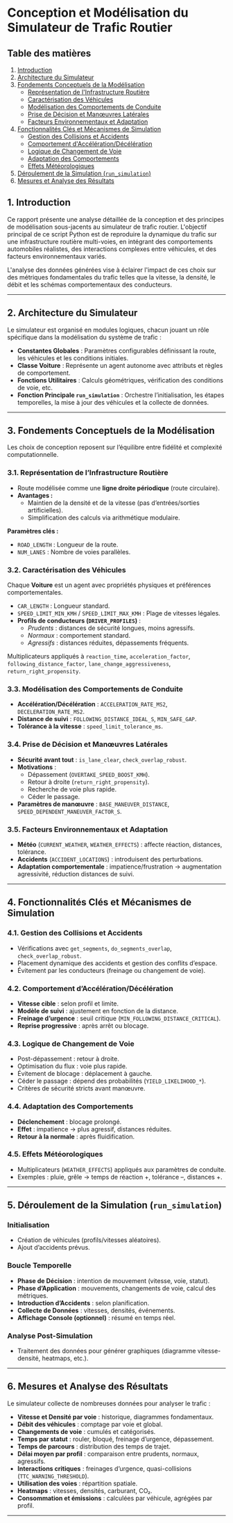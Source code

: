 # Conception et Modélisation du Simulateur de Trafic Routier

## Table des matières

1. [Introduction](https://github.com/Wartets/Autoroutes/tree/main#1-introduction)  
2. [Architecture du Simulateur](#2-architecture-du-simulateur)  
3. [Fondements Conceptuels de la Modélisation](#3-fondements-conceptuels-de-la-modélisation)  
   - [Représentation de l'Infrastructure Routière](#31-représentation-de-linfrastructure-routière)  
   - [Caractérisation des Véhicules](#32-caractérisation-des-véhicules)  
   - [Modélisation des Comportements de Conduite](#33-modélisation-des-comportements-de-conduite)  
   - [Prise de Décision et Manœuvres Latérales](#34-prise-de-décision-et-manœuvres-latérales)  
   - [Facteurs Environnementaux et Adaptation](#35-facteurs-environnementaux-et-adaptation)  
4. [Fonctionnalités Clés et Mécanismes de Simulation](#4-fonctionnalités-clés-et-mécanismes-de-simulation)  
   - [Gestion des Collisions et Accidents](#41-gestion-des-collisions-et-accidents)  
   - [Comportement d'Accélération/Décélération](#42-comportement-daccélérationdécélération)  
   - [Logique de Changement de Voie](#43-logique-de-changement-de-voie)  
   - [Adaptation des Comportements](#44-adaptation-des-comportements)  
   - [Effets Météorologiques](#45-effets-météorologiques)  
5. [Déroulement de la Simulation (`run_simulation`)](#5-déroulement-de-la-simulation-run_simulation)  
6. [Mesures et Analyse des Résultats](#6-mesures-et-analyse-des-résultats)  

## 1. Introduction

Ce rapport présente une analyse détaillée de la conception et des principes de modélisation sous-jacents au simulateur de trafic routier. L'objectif principal de ce script Python est de reproduire la dynamique du trafic sur une infrastructure routière multi-voies, en intégrant des comportements automobiles réalistes, des interactions complexes entre véhicules, et des facteurs environnementaux variés.  

L'analyse des données générées vise à éclairer l'impact de ces choix sur des métriques fondamentales du trafic telles que la vitesse, la densité, le débit et les schémas comportementaux des conducteurs.

---

## 2. Architecture du Simulateur

Le simulateur est organisé en modules logiques, chacun jouant un rôle spécifique dans la modélisation du système de trafic :

- **Constantes Globales** : Paramètres configurables définissant la route, les véhicules et les conditions initiales.
- **Classe Voiture** : Représente un agent autonome avec attributs et règles de comportement.
- **Fonctions Utilitaires** : Calculs géométriques, vérification des conditions de voie, etc.
- **Fonction Principale `run_simulation`** : Orchestre l’initialisation, les étapes temporelles, la mise à jour des véhicules et la collecte de données.

---

## 3. Fondements Conceptuels de la Modélisation

Les choix de conception reposent sur l’équilibre entre fidélité et complexité computationnelle.

### 3.1. Représentation de l’Infrastructure Routière

- Route modélisée comme une **ligne droite périodique** (route circulaire).
- **Avantages :**
  - Maintien de la densité et de la vitesse (pas d’entrées/sorties artificielles).
  - Simplification des calculs via arithmétique modulaire.

**Paramètres clés :**
- `ROAD_LENGTH` : Longueur de la route.
- `NUM_LANES` : Nombre de voies parallèles.

### 3.2. Caractérisation des Véhicules

Chaque **Voiture** est un agent avec propriétés physiques et préférences comportementales.

- `CAR_LENGTH` : Longueur standard.
- `SPEED_LIMIT_MIN_KMH` / `SPEED_LIMIT_MAX_KMH` : Plage de vitesses légales.
- **Profils de conducteurs (`DRIVER_PROFILES`)** :
  - *Prudents* : distances de sécurité longues, moins agressifs.
  - *Normaux* : comportement standard.
  - *Agressifs* : distances réduites, dépassements fréquents.  

Multiplicateurs appliqués à `reaction_time`, `acceleration_factor`, `following_distance_factor`, `lane_change_aggressiveness`, `return_right_propensity`.

### 3.3. Modélisation des Comportements de Conduite

- **Accélération/Décélération** : `ACCELERATION_RATE_MS2`, `DECELERATION_RATE_MS2`.
- **Distance de suivi** : `FOLLOWING_DISTANCE_IDEAL_S`, `MIN_SAFE_GAP`.
- **Tolérance à la vitesse** : `speed_limit_tolerance_ms`.

### 3.4. Prise de Décision et Manœuvres Latérales

- **Sécurité avant tout** : `is_lane_clear`, `check_overlap_robust`.  
- **Motivations** :
  - Dépassement (`OVERTAKE_SPEED_BOOST_KMH`).
  - Retour à droite (`return_right_propensity`).
  - Recherche de voie plus rapide.
  - Céder le passage.
- **Paramètres de manœuvre** : `BASE_MANEUVER_DISTANCE`, `SPEED_DEPENDENT_MANEUVER_FACTOR_S`.

### 3.5. Facteurs Environnementaux et Adaptation

- **Météo** (`CURRENT_WEATHER`, `WEATHER_EFFECTS`) : affecte réaction, distances, tolérance.
- **Accidents** (`ACCIDENT_LOCATIONS`) : introduisent des perturbations.
- **Adaptation comportementale** : impatience/frustration → augmentation agressivité, réduction distances de suivi.

---

## 4. Fonctionnalités Clés et Mécanismes de Simulation

### 4.1. Gestion des Collisions et Accidents
- Vérifications avec `get_segments`, `do_segments_overlap`, `check_overlap_robust`.
- Placement dynamique des accidents et gestion des conflits d’espace.
- Évitement par les conducteurs (freinage ou changement de voie).

### 4.2. Comportement d’Accélération/Décélération
- **Vitesse cible** : selon profil et limite.
- **Modèle de suivi** : ajustement en fonction de la distance.
- **Freinage d’urgence** : seuil critique (`MIN_FOLLOWING_DISTANCE_CRITICAL`).
- **Reprise progressive** : après arrêt ou blocage.

### 4.3. Logique de Changement de Voie
- Post-dépassement : retour à droite.
- Optimisation du flux : voie plus rapide.
- Évitement de blocage : déplacement à gauche.
- Céder le passage : dépend des probabilités (`YIELD_LIKELIHOOD_*`).
- Critères de sécurité stricts avant manœuvre.

### 4.4. Adaptation des Comportements
- **Déclenchement** : blocage prolongé.
- **Effet** : impatience → plus agressif, distances réduites.
- **Retour à la normale** : après fluidification.

### 4.5. Effets Météorologiques
- Multiplicateurs (`WEATHER_EFFECTS`) appliqués aux paramètres de conduite.
- Exemples : pluie, grêle → temps de réaction +, tolérance –, distances +.

---

## 5. Déroulement de la Simulation (`run_simulation`)

### Initialisation
- Création de véhicules (profils/vitesses aléatoires).
- Ajout d’accidents prévus.

### Boucle Temporelle
- **Phase de Décision** : intention de mouvement (vitesse, voie, statut).
- **Phase d’Application** : mouvements, changements de voie, calcul des métriques.
- **Introduction d’Accidents** : selon planification.
- **Collecte de Données** : vitesses, densités, événements.
- **Affichage Console (optionnel)** : résumé en temps réel.

### Analyse Post-Simulation
- Traitement des données pour générer graphiques (diagramme vitesse-densité, heatmaps, etc.).

---

## 6. Mesures et Analyse des Résultats

Le simulateur collecte de nombreuses données pour analyser le trafic :

- **Vitesse et Densité par voie** : historique, diagrammes fondamentaux.
- **Débit des véhicules** : comptage par voie et global.
- **Changements de voie** : cumulés et catégorisés.
- **Temps par statut** : rouler, bloqué, freinage d’urgence, dépassement.
- **Temps de parcours** : distribution des temps de trajet.
- **Délai moyen par profil** : comparaison entre prudents, normaux, agressifs.
- **Interactions critiques** : freinages d’urgence, quasi-collisions (`TTC_WARNING_THRESHOLD`).
- **Utilisation des voies** : répartition spatiale.
- **Heatmaps** : vitesses, densités, carburant, CO₂.
- **Consommation et émissions** : calculées par véhicule, agrégées par profil.

---

